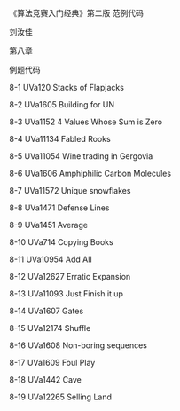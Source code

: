 ﻿《算法竞赛入门经典》第二版 范例代码

刘汝佳

第八章

例题代码

8-1 UVa120 Stacks of Flapjacks

8-2 UVa1605 Building for UN

8-3 UVa1152 4 Values Whose Sum is Zero

8-4 UVa11134 Fabled Rooks

8-5 UVa11054 Wine trading in Gergovia

8-6 UVa1606 Amphiphilic Carbon Molecules

8-7 UVa11572 Unique snowflakes

8-8 UVa1471 Defense Lines

8-9 UVa1451 Average

8-10 UVa714 Copying Books

8-11 UVa10954 Add All

8-12 UVa12627 Erratic Expansion

8-13 UVa11093 Just Finish it up

8-14 UVa1607 Gates

8-15 UVa12174 Shuffle

8-16 UVa1608 Non-boring sequences

8-17 UVa1609 Foul Play

8-18 UVa1442 Cave

8-19 UVa12265 Selling Land
